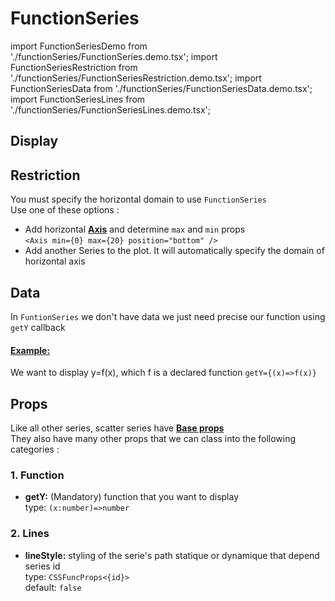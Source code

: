 # FunctionSeries

import FunctionSeriesDemo from './functionSeries/FunctionSeries.demo.tsx';
import FunctionSeriesRestriction from './functionSeries/FunctionSeriesRestriction.demo.tsx';
import FunctionSeriesData from './functionSeries/FunctionSeriesData.demo.tsx';
import FunctionSeriesLines from './functionSeries/FunctionSeriesLines.demo.tsx';

<!-- import FunctionSeriesMarkerDemo from './functionSeries/FunctionSeriesMarker.demo.tsx';
import FunctionSeriesPointLabel from './functionSeries/FunctionSeriesPointLabel.demo.tsx'; -->

## Display

<FunctionSeriesDemo/>

## Restriction

You must specify the horizontal domain to use `FunctionSeries` <br/>
Use one of these options :<br/>

- Add horizontal **[Axis](xxx)** and determine `max` and `min` props<br/>
  `<Axis min={0} max={20} position="bottom" />`
- Add another Series to the plot. It will automatically specify the domain of horizontal axis
  <FunctionSeriesRestriction/>

## Data

In `FuntionSeries` we don't have data we just need precise our function using `getY` callback

#### <u>Example:</u>

We want to display y=f(x), which f is a declared function
`getY={(x)=>f(x)}`
<FunctionSeriesData/>

## Props

Like all other series, scatter series have **[Base props](xxx)**<br/>
They also have many other props that we can class into the following categories :

### 1. Function

- **getY:** (Mandatory) function that you want to display <br />
  type: `(x:number)=>number`

### 2. Lines

- **lineStyle:** styling of the serie's path statique or dynamique that depend series id<br />
  type: `CSSFuncProps<{id}>`<br/>
  default: `false`

<FunctionSeriesLines/>

<!--
todo: add this part after fixing markers & pointLabel

### 3. Markers

- **displayMarkers:** display scatter points markers<br />
  type: `boolean`<br/>
  default: `true`
- **markerShape:** serie's markers shape<br />
  type: `Shape`<br/>
  default: `'circle'`
- **markerSize:** serie's markers size<br />
  type: `number`<br/>
  default: `8`
- **markerStyle:** serie's markers style that can be dynamique or statique<br />
  type: `CSSFuncProps`<br/>
  default: `{}`

<FunctionSeriesMarkerDemo/>

### 4. Point Label

- **pointLabel:** serie's point label that can be statique or dynamique depending points<br />
  type: `LabelFuncProps<point>`<br/>
  default: `''`
- **pointLabelStyle:** serie's point label style, statique or dynamique depending points<br />
  type: `CSSFuncProps<point>`<br/>
  default: `{}`

<FunctionSeriesPointLabel/> -->
